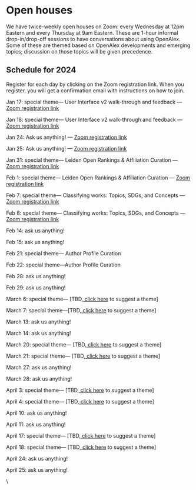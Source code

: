 # Open houses

We have twice-weekly open houses on Zoom: every Wednesday at 12pm Eastern and every Thursday at 9am Eastern. These are 1-hour informal drop-in/drop-off sessions to have conversations about using OpenAlex. Some of these are themed based on OpenAlex developments and emerging topics; discussion on those topics will be given precedence.

## Schedule for 2024

Register for each day by clicking on the Zoom registration link. When you register, you will get a confirmation email with instructions on how to join.

Jan 17: special theme— User Interface v2 walk-through and feedback — [Zoom registration link](https://us02web.zoom.us/meeting/register/tZUlfuGopzIvHdBVk2UNsvYswOU2zNvNTmGx)

Jan 18: special theme— User Interface v2 walk-through and feedback — [Zoom registration link](https://us02web.zoom.us/meeting/register/tZYkcu2trz4sG9Lwb8t-D9q8bbATU994qp7r)

Jan 24: Ask us anything! — [Zoom registration link](https://us02web.zoom.us/meeting/register/tZAkde2srj0tGtJh\_TsoOvyRShJ9vXoc6FtK)

Jan 25: Ask us anything! — [Zoom registration link](https://us02web.zoom.us/meeting/register/tZEud--tpjgqGd3uHveK6OenQCd5ZPGZSFua)

Jan 31: special theme— Leiden Open Rankings & Affiliation Curation — [Zoom registration link](https://us02web.zoom.us/meeting/register/tZElfuqoqTsjE9176uanjRjSham5TvgBTLt5)

Feb 1: special theme— Leiden Open Rankings & Affiliation Curation — [Zoom registration link](https://us02web.zoom.us/meeting/register/tZAqfuivpzkiHdM0QM\_a0WSF0ZbQ-puqXsR9)

Feb 7: special theme— Classifying works: Topics, SDGs, and Concepts — [Zoom registration link](https://us02web.zoom.us/meeting/register/tZclde6vqTwjH9BedQ1\_rFsw-SXmNK96-VHB)

Feb 8: special theme— Classifying works: Topics, SDGs, and Concepts — [Zoom registration link](https://us02web.zoom.us/meeting/register/tZwvd-2uqjwqHtfUN\_VnVHBmfKleLkRIENi8)

Feb 14: ask us anything!

Feb 15: ask us anything!

Feb 21: special theme— Author Profile Curation

Feb 22: special theme—Author Profile Curation

Feb 28: ask us anything!

Feb 29: ask us anything!

March 6: special theme— \[TBD,[ click here](https://openalex.org/feedback) to suggest a theme]

March 7: special theme—\[TBD,[ click here](https://openalex.org/feedback) to suggest a theme]

March 13: ask us anything!

March 14: ask us anything!

March 20: special theme— \[TBD,[ click here](https://openalex.org/feedback) to suggest a theme]

March 21: special theme— \[TBD,[ click here](https://openalex.org/feedback) to suggest a theme]

March 27: ask us anything!

March 28: ask us anything!

April 3: special theme— \[TBD,[ click here](https://openalex.org/feedback) to suggest a theme]

April 4: special theme— \[TBD,[ click here](https://openalex.org/feedback) to suggest a theme]

April 10: ask us anything!

April 11: ask us anything!

April 17: special theme— \[TBD,[ click here](https://openalex.org/feedback) to suggest a theme]

April 18: special theme— \[TBD,[ click here](https://openalex.org/feedback) to suggest a theme]

April 24: ask us anything!

April 25: ask us anything!

&#x20;

\

